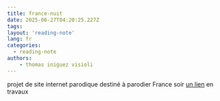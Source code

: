 ```yaml
---
title: france-nuit
date: 2025-06-27T04:20:25.227Z
tags:
layout: 'reading-note'
lang: fr
categories: 
  - reading-note
authors:
    - thomas iniguez visioli
---
```

projet de site internet parodique destiné à parodier France soir 
<a href="https://france-nuit.github.io/">un lien</a>
en travaux
